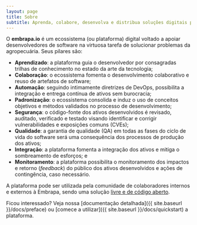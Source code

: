 ```yaml
---
layout: page
title: Sobre
subtitle: Aprenda, colabore, desenvolva e distribua soluções digitais para o agro sustentável
---
```


O **embrapa.io** é um ecossistema (ou plataforma) digital voltado a apoiar desenvolvedores de software na virtuosa tarefa de solucionar problemas da agropecuária. Seus pilares são:

- **Aprendizado**: a plataforma guia o desenvolvedor por consagradas trilhas de conhecimento no estado da arte da tecnologia;
- **Colaboração**: o ecossistema fomenta o desenvolvimento colaborativo e reuso de artefatos de software;
- **Automação**: seguindo intimamente diretrizes de DevOps, possibilita a integração e entrega contínua de ativos sem burocracia;
- **Padronização**: o ecossistema consolida e induz o uso de conceitos objetivos e métodos validados no processo de desenvolvimento;
- **Segurança**: o código-fonte dos ativos desenvolvidos é revisado, auditado, verificado e testado visando identificar e corrigir vulnerabilidades e exposições comuns (CVEs);
- **Qualidade**: a garantia de qualidade (QA) em todas as fases do ciclo de vida do software será uma consequência dos processos de produção dos ativos;
- **Integração**: a plataforma fomenta a integração dos ativos e mitiga o sombreamento de esforços; e
- **Monitoramento**: a plataforma possibilita o monitoramento dos impactos e retorno (_feedback_) do público dos ativos desenvolvidos e ações de contingência, caso necessário.

A plataforma pode ser utilizada pela comunidade de colaboradores internos e externos à Embrapa, sendo uma solução [livre e de código aberto](license).

Ficou interessado? Veja nossa [documentação detalhada]({{ site.baseurl }}/docs/preface) ou [comece a utilizar]({{ site.baseurl }}/docs/quickstart) a plataforma.